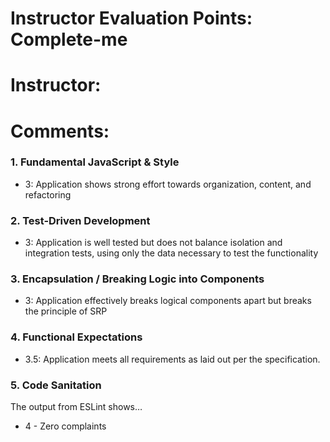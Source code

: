 # Instructor Evaluation Points: Complete-me
# Instructor:
# Comments:

### 1. Fundamental JavaScript & Style

* 3:  Application shows strong effort towards organization, content, and refactoring


### 2. Test-Driven Development

* 3: Application is well tested but does not balance isolation and integration tests, using only the data necessary to test the functionality

### 3. Encapsulation / Breaking Logic into Components

* 3: Application effectively breaks logical components apart but breaks the principle of SRP

### 4. Functional Expectations

* 3.5: Application meets all requirements as laid out per the specification.

### 5. Code Sanitation

The output from ESLint shows…

* 4 - Zero complaints
